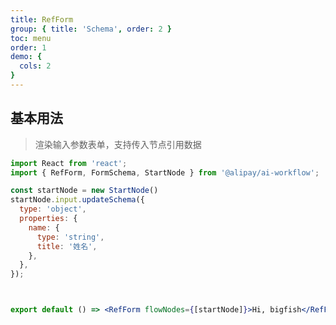 ```yaml
---
title: RefForm
group: { title: 'Schema', order: 2 }
toc: menu
order: 1
demo: {
  cols: 2
}
---
```


## 基本用法

> 渲染输入参数表单，支持传入节点引用数据

```jsx
import React from 'react';
import { RefForm, FormSchema, StartNode } from '@alipay/ai-workflow';

const startNode = new StartNode()
startNode.input.updateSchema({
  type: 'object',
  properties: {
    name: {
      type: 'string',
      title: '姓名',
    },
  },
});



export default () => <RefForm flowNodes={[startNode]}>Hi, bigfish</RefForm>;
```

<API id="RefForm"></API>
